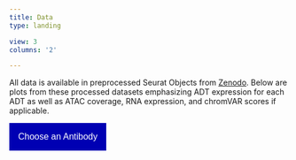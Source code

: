 ```yaml
---
title: Data
type: landing

view: 3
columns: '2'

---
```


All data is available in preprocessed Seurat Objects from [Zenodo](https://zenodo.org/record/7754315). Below are plots from these processed datasets emphasizing ADT expression for each ADT as well as ATAC coverage, RNA expression, and chromVAR scores if applicable.

<!DOCTYPE html>
<html> 
<head> 
<style> 
/* Dropdown Button */ 
.dropdown-button { 
    background-color: #0000b3; 
    color: white;
    padding: 16px; 
    font-size: 16px; 
    border: none; 
} 
.dropdown { 
    position: relative; 
    display: inline-block; 
} 
/* Dropdown Content (Hidden by Default) */ 
.dropdown-list { 
    display: none; 
    position: relative; 
    background-color: #f1f1f1; 
    min-width: 160px; 
    box-shadow: 0px 8px 16px 0px rgba(0,0,0,0.2); 
    max-height: 150px;  
    overflow-y: auto;
    z-index: 1000; 
} 
/* Links inside the dropdown */ 
.dropdown-list a { 
    color: black; 
    padding: 12px 16px; 
    text-decoration: none; 
    display: block; 
    font-family: verdana; 
    z-index: 1000;
} 
/* Change color of dropdown links on hover */ 
.dropdown-list a:hover { 
    background-color: #ddd; 
} 
/* Show the dropdown list on hover */ 
.dropdown:hover .dropdown-list { 
    display: block; 
} 
/* Change the background color of the dropdown button when the dropdown list is shown */ 
.dropdown:hover .dropdown-button { 
    background-color: #6666ff; 
} 
/* Change the background color of the dropdown button when the dropdown list is shown */ 
ul { 
    list-style-type: none; 
    list-style-position: inside;
    margin-left: 0;
    padding-left: 0;
} 
</style> 
</head> 
<body> 
    <div class="dropdown">
    <button class="dropdown-button" type="button" data-toggle="dropdown">Choose an Antibody
    <span class="caret"></span></button>
    <ul class="dropdown-list">
        <li><a href="AIPL1/">AIPL1</a></li>
        <li><a href="AMPK/">AMPK</a> </li>
        <li><a href="Bactin/">Bactin</a> </li>
        <li><a href="Bassoon/">Bassoon</a> </li>
        <li><a href="BCatenin/">BCatenin</a> </li>
        <li><a href="BRN3A/">BRN3A</a> </li>
        <li><a href="CCNE1/">CCNE1</a> </li>
        <li><a href="CHX10/">CHX10</a> </li>
        <li><a href="CLUAP1/">CLUAP1</a> </li>
        <li><a href="COL2A1/">COL2A1</a> </li>
        <li><a href="CRALBP/">CRALBP</a> </li>
        <li><a href="DCX/">DCX</a> </li>
        <li><a href="DDX6/">DDX6</a></li>
        <li><a href="DYN1/">DYN1</a> </li>
        <li><a href="EPHB2/">EPHB2</a> </li>
        <li><a href="ERK1/">ERK1</a> </li>
        <li><a href="FOS/">FOS</a> </li>
        <li><a href="FoxG1/">FOXG1</a> </li>
        <li><a href="FOXO1/">FOXO1</a> </li>
        <li><a href="GAPDH/">GAPDH</a> </li>
        <li><a href="GATA1/">GATA1</a> </li>
        <li><a href="Gephyrin/">Gephyrin</a> </li>
        <li><a href="gli3/">GLI3</a> </li>
        <li><a href="GLUR2/">GLUR2</a> </li>
        <li><a href="GluR4/">GLUR4</a></li>
        <li><a href="GSK3B/">GSK3B</a> </li>
        <li><a href="GTubulin/">GTubulin</a> </li>
        <li><a href="HOPX/">HOPX</a> </li>
        <li><a href="HSP60/">HSP60</a> </li>
        <li><a href="IMPDH1/">IMPDH1</a> </li>
        <li><a href="IRF1/">IRF1</a> </li>
        <li><a href="JAK1/">JAK1</a> </li>
        <li><a href="JNK1/">JNK1</a> </li>
        <li><a href="KCNJ10/">KCNJ10</a> </li>
        <li><a href="MAPK/">MAPK</a> </li>
        <li><a href="MEIS2/">MEIS2</a> </li>
        <li><a href="MEK/">MEK</a></li>
        <li><a href="Na_K_ATPase/">NA+K+ATPase</a> </li>
        <li><a href="NCadherin/">NCadherin</a> </li>
        <li><a href="NeuN/">NeuN</a> </li>
        <li><a href="NEUROD1/">NEUROD1</a> </li>
        <li><a href="NFIB/">NFIB</a> </li>
        <li><a href="NRL/">NRL</a> </li>
        <li><a href="OCT4/">OCT4</a> </li>
        <li><a href="ONECUT2/">ONECUT2</a> </li>
        <li><a href="OTX2/">OTX2</a> </li>
        <li><a href="p65_nFKb/">p65_nFKb</a> </li>
        <li><a href="pAMPK/">pAMPK</a> </li>
        <li><a href="Pax6/">Pax6</a> </li>
        <li><a href="pBCatenin/">pBCatenin</a> </li>
        <li><a href="PCNA/">PCNA</a> </li>
        <li><a href="pERK/">pERK</a> </li>
        <li><a href="pFOXO1/">pFOXO1</a> </li>
        <li><a href="pGSK3B/">pGSK3B</a> </li>
        <li><a href="PI3K/">PI3K</a> </li>
        <li><a href="pJAK1/">pJAK1</a> </li>
        <li><a href="pJNK1/">pJNK1</a> </li>
        <li><a href="PKCa/">PKCa</a> </li>
        <li><a href="PKCb1/">PKCb1</a></li>
        <li><a href="PLCy/">PLCy</a> </li>
        <li><a href="pMAPK/">pMAPK</a> </li>
        <li><a href="pMEK/">pMEK</a> </li>
        <li><a href="pPI3K/">pPI3K</a> </li>
        <li><a href="pPKCa/">pPKCa</a> </li>
        <li><a href="pPKCb/">pPKCb</a> </li>
        <li><a href="pPLCy/">pPLCy</a> </li>
        <li><a href="pRPS6/">pRPS6</a> </li>
        <li><a href="pSMAD1/">pSMAD1</a> </li>
        <li><a href="pSMAD2/">pSMAD2</a> </li>
        <li><a href="pSTAT1/">pSTAT1</a> </li>
        <li><a href="pSTAT3/">pSTAT3</a> </li>
        <li><a href="pTSC2/">pTSC2</a> </li>
        <li><a href="pVIM/">pVIM</a> </li>
        <li><a href="Recoverin/">Recoverin</a> </li>
        <li><a href="RHO/">RHO</a> </li>
        <li><a href="Ribeye/">Ribeye</a> </li>
        <li><a href="RPS6/">RPS6</a> </li>
        <li><a href="S100B/">S100B</a> </li>
        <li><a href="SMAD2/">SMAD2</a> </li>
        <li><a href="SMAD5/">SMAD5</a> </li>
        <li><a href="sox2/">SOX2</a></li>
        <li><a href="SOX9/">SOX9</a> </li>
        <li><a href="STAT1/">STAT1</a> </li>
        <li><a href="STAT3/">STAT3</a> </li>
        <li><a href="SV2/">SV2</a> </li>
        <li><a href="TBR1/">TBR1</a> </li>
        <li><a href="TBR2/">TBR2</a> </li>
        <li><a href="TSC2/">TSC2</a> </li>
        <li><a href="ULK1/">ULK1</a> </li>
        <li><a href="VGLUT1/">VGLUT1</a> </li>
        <li><a href="Vim/">Vim</a> </li>
        <li><a href="YAPTAZ/">YAPTAZ</a> </li>
    </ul>
    </div>
</body> 
</html> 
